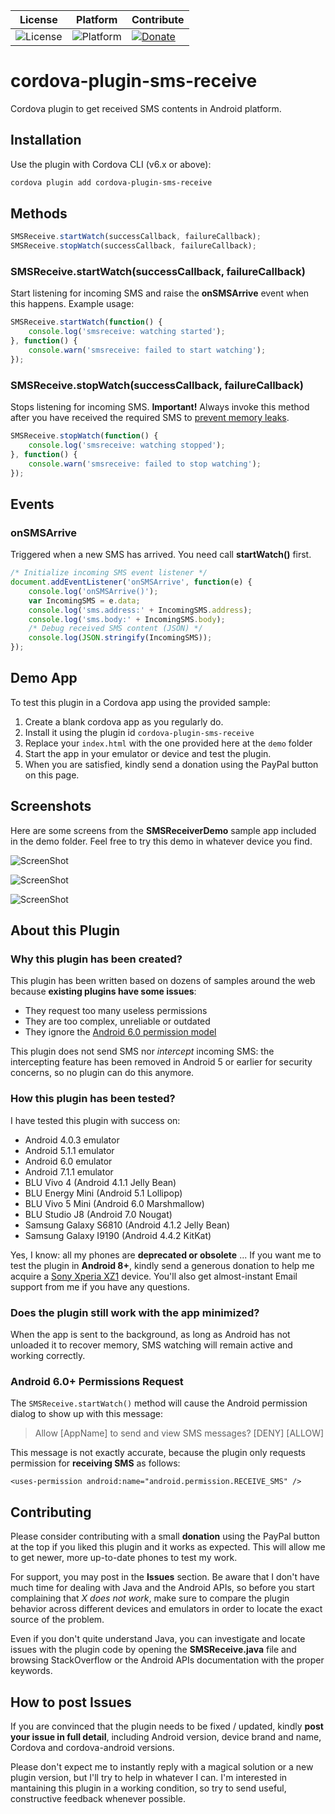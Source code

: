 
| License | Platform | Contribute |
| --- | --- | --- |
| ![License](https://img.shields.io/badge/license-MIT-orange.svg) | ![Platform](https://img.shields.io/badge/platform-android-green.svg) | [![Donate](https://img.shields.io/badge/donate-PayPal-green.svg)](https://www.paypal.com/cgi-bin/webscr?cmd=_s-xclick&hosted_button_id=G33QACCVKYD7U) |

# cordova-plugin-sms-receive

Cordova plugin to get received SMS contents in Android platform.

## Installation

Use the plugin with Cordova CLI (v6.x or above):
```bash
cordova plugin add cordova-plugin-sms-receive
```

## Methods

```javascript
SMSReceive.startWatch(successCallback, failureCallback);
SMSReceive.stopWatch(successCallback, failureCallback);
```
### SMSReceive.startWatch(successCallback, failureCallback)

Start listening for incoming SMS and raise the **onSMSArrive** event when this happens. Example usage:

```javascript
SMSReceive.startWatch(function() {
	console.log('smsreceive: watching started');
}, function() {
	console.warn('smsreceive: failed to start watching');
});
```

### SMSReceive.stopWatch(successCallback, failureCallback)

Stops listening for incoming SMS. **Important!** Always invoke this method after you have received the required SMS to [prevent memory leaks](https://stackoverflow.com/questions/41139537/why-not-doing-unregisterreceiverbroadcastreceiver-while-destroy-the-activity-w).

```javascript
SMSReceive.stopWatch(function() {
	console.log('smsreceive: watching stopped');
}, function() {
	console.warn('smsreceive: failed to stop watching');
});
```

## Events

### onSMSArrive

Triggered when a new SMS has arrived. You need call **startWatch()** first.

```javascript
/* Initialize incoming SMS event listener */
document.addEventListener('onSMSArrive', function(e) {
	console.log('onSMSArrive()');
	var IncomingSMS = e.data;
	console.log('sms.address:' + IncomingSMS.address);
	console.log('sms.body:' + IncomingSMS.body);
	/* Debug received SMS content (JSON) */
	console.log(JSON.stringify(IncomingSMS));
});
```

## Demo App

To test this plugin in a Cordova app using the provided sample:

 1. Create a blank cordova app as you regularly do.
 2. Install it using the plugin id `cordova-plugin-sms-receive`
 3. Replace your `index.html` with the one provided here at the `demo` folder
 4. Start the app in your emulator or device and test the plugin.
 5. When you are satisfied, kindly send a donation using the PayPal button on this page.

## Screenshots

Here are some screens from the **SMSReceiverDemo** sample app included in the demo folder. Feel free to try this demo in whatever device you find.

![ScreenShot](demo/screenshot1.png)

![ScreenShot](demo/screenshot2.png)

![ScreenShot](demo/screenshot3.png)

## About this Plugin

### Why this plugin has been created?

This plugin has been written based on dozens of samples around the web because **existing plugins have some issues**:

 - They request too many useless permissions
 - They are too complex, unreliable or outdated
 - They ignore the [Android 6.0 permission model](https://cordova.apache.org/docs/en/latest/guide/platforms/android/plugin.html#android-permissions)

This plugin does not send SMS nor *intercept* incoming SMS: the intercepting feature has been removed in Android 5 or earlier for security concerns, so no plugin can do this anymore.

### How this plugin has been tested?

I have tested this plugin with success on:

 - Android 4.0.3 emulator
 - Android 5.1.1 emulator
 - Android 6.0 emulator
 - Android 7.1.1 emulator
 - BLU Vivo 4 (Android 4.1.1 Jelly Bean)
 - BLU Energy Mini (Android 5.1 Lollipop)
 - BLU Vivo 5 Mini (Android 6.0 Marshmallow)
 - BLU Studio J8 (Android 7.0 Nougat)
 - Samsung Galaxy S6810 (Android 4.1.2 Jelly Bean)
 - Samsung Galaxy I9190 (Android 4.4.2 KitKat)

Yes, I know: all my phones are **deprecated or obsolete** ... If you want me to test the plugin in **Android 8+**, kindly send a generous donation to help me acquire a [Sony Xperia XZ1](https://www.gsmarena.com/sony_xperia_xz1_compact-8610.php) device. You'll also get almost-instant Email support from me if you have any questions.

### Does the plugin still work with the app minimized?

When the app is sent to the background, as long as Android has not unloaded it to recover memory, SMS watching will remain active and working correctly.

### Android 6.0+ Permissions Request

The `SMSReceive.startWatch()` method will cause the Android permission dialog to show up with this message:

> Allow [AppName] to send and view SMS messages?
> [DENY] [ALLOW]

This message is not exactly accurate, because the plugin only requests permission for **receiving SMS** as follows:

    <uses-permission android:name="android.permission.RECEIVE_SMS" />

## Contributing

Please consider contributing with a small **donation** using the PayPal button at the top if you liked this plugin and it works as expected. This will allow me to get newer, more up-to-date phones to test my work.

For support, you may post in the **Issues** section. Be aware that I don't have much time for dealing with Java and the Android APIs, so before you start complaining that *X does not work*, make sure to compare the plugin behavior across different devices and emulators in order to locate the exact source of the problem.

Even if you don't quite understand Java, you can investigate and locate issues with the plugin code by opening the **SMSReceive.java** file and browsing StackOverflow or the Android APIs documentation with the proper keywords.

## How to post Issues

If you are convinced that the plugin needs to be fixed / updated, kindly **post your issue in full detail**, including Android version, device brand and name, Cordova and cordova-android versions.

Please don't expect me to instantly reply with a magical solution or a new plugin version, but I'll try to help in whatever I can. I'm interested in mantaining this plugin in a working condition, so try to send useful, constructive feedback whenever possible.

